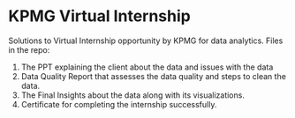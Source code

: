 # KPMG Virtual Internship
Solutions to Virtual Internship opportunity by KPMG for data analytics.
Files in the repo:
1. The PPT explaining the client about the data and issues with the data
2. Data Quality Report that assesses the data quality and steps to clean the data. 
3. The Final Insights about the data along with its visualizations.
4. Certificate for completing the internship successfully.
